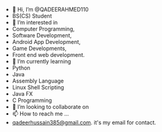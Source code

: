 - 👋 Hi, I’m @QADEERAHMED110
- BS(CS) Student
- 👀 I’m interested in
- Computer Programming,
- Software Development,
- Android App Development,
- Game Developments,
- Front end web development.
- 🌱 I’m currently learning
- Python
- Java
- Assembly Language
- Linux Shell Scripting
- Java FX 
- C Programming
- 💞️ I’m looking to collaborate on 
- 📫 How to reach me ...
- qadeerhussain385@gmail.com. it's my email for contact.

<!---
QADEERAHMED110/QADEERAHMED110 is a ✨ special ✨ repository because its `README.md` (this file) appears on your GitHub profile.
You can click the Preview link to take a look at your changes.
--->
